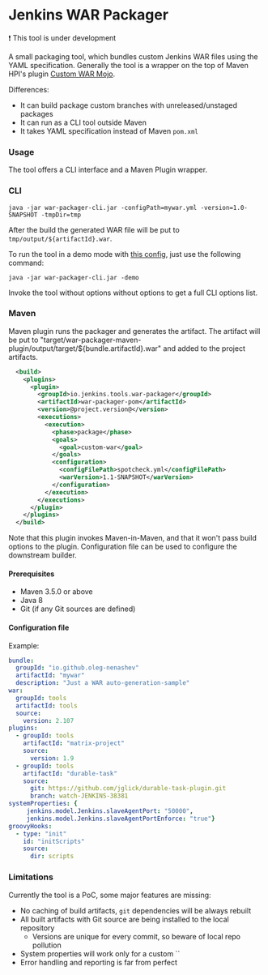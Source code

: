 Jenkins WAR Packager
===

:exclamation: This tool is under development

A small packaging tool, which bundles custom Jenkins WAR files using the YAML specification.
Generally the tool is a wrapper on the top of Maven HPI's plugin 
[Custom WAR Mojo](https://jenkinsci.github.io/maven-hpi-plugin/custom-war-mojo.html).

Differences:

* It can build package custom branches with unreleased/unstaged packages
* It can run as a CLI tool outside Maven
* It takes YAML specification instead of Maven `pom.xml`

### Usage

The tool offers a CLI interface and a Maven Plugin wrapper.

### CLI


```shell
java -jar war-packager-cli.jar -configPath=mywar.yml -version=1.0-SNAPSHOT -tmpDir=tmp
```

After the build the generated WAR file will be put to `tmp/output/${artifactId}.war`.

To run the tool in a demo mode with [this config](./war-packager-cli/src/main/resources/io/jenkins/tools/warpackager/cli/config/sample.yml), just use the following command:

```shell
java -jar war-packager-cli.jar -demo
```

Invoke the tool without options without options to get a full CLI options list.

### Maven

Maven plugin runs the packager and generates the artifact.
The artifact will be put to "target/war-packager-maven-plugin/output/target/${bundle.artifactId}.war"
and added to the project artifacts.

```xml
  <build>
    <plugins>
      <plugin>
        <groupId>io.jenkins.tools.war-packager</groupId>
        <artifactId>war-packager-pom</artifactId>
        <version>@project.version@</version>
        <executions>
          <execution>
            <phase>package</phase>
            <goals>
              <goal>custom-war</goal>
            </goals>
            <configuration>
              <configFilePath>spotcheck.yml</configFilePath>
              <warVersion>1.1-SNAPSHOT</warVersion>
            </configuration>
          </execution>
        </executions>
      </plugin>
    </plugins>
  </build>

```

Note that this plugin invokes Maven-in-Maven, 
and that it won't pass build options to the plugin.
Configuration file can be used to configure the downstream builder.

#### Prerequisites

* Maven 3.5.0 or above
* Java 8
* Git (if any Git sources are defined)

#### Configuration file

Example:

```yaml
bundle:
  groupId: "io.github.oleg-nenashev"
  artifactId: "mywar"
  description: "Just a WAR auto-generation-sample"
war:
  groupId: tools
  artifactId: tools
  source:
    version: 2.107
plugins:
  - groupId: tools
    artifactId: "matrix-project"
    source:
      version: 1.9
  - groupId: tools
    artifactId: "durable-task"
    source:
      git: https://github.com/jglick/durable-task-plugin.git
      branch: watch-JENKINS-38381
systemProperties: {
     jenkins.model.Jenkins.slaveAgentPort: "50000",
     jenkins.model.Jenkins.slaveAgentPortEnforce: "true"}
groovyHooks:
  - type: "init"
    id: "initScripts"
    source: 
      dir: scripts
```

### Limitations

Currently the tool is a PoC, some major features are missing:

* No caching of build artifacts, `git` dependencies will be always rebuilt
* All built artifacts with Git source are being installed to the local repository
  * Versions are unique for every commit, so beware of local repo pollution
* System properties will work only for a custom ``
* Error handling and reporting is far from perfect

